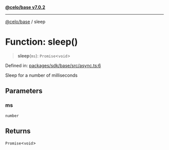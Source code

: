 [**@celo/base v7.0.2**](../README.md)

***

[@celo/base](../README.md) / sleep

# Function: sleep()

> **sleep**(`ms`): `Promise`\<`void`\>

Defined in: [packages/sdk/base/src/async.ts:6](https://github.com/celo-org/developer-tooling/blob/master/packages/sdk/base/src/async.ts#L6)

Sleep for a number of milliseconds

## Parameters

### ms

`number`

## Returns

`Promise`\<`void`\>
